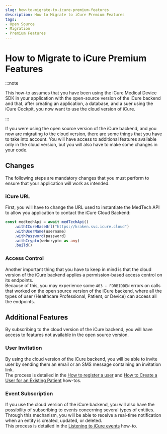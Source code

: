 ```yaml
---
slug: how-to-migrate-to-icure-premium-features
description: How to Migrate to iCure Premium Features
tags:
- Open Source
- Migration
- Premium Features
---
```


# How to Migrate to iCure Premium Features

:::note

This how-to assumes that you have been using the iCure Medical Device SDK in your application with the open-source version
 of the iCure backend and that, after creating an application, a database, and a suer using the iCure Cockpit, you now
 want to use the cloud version of iCure.

:::

If you were using the open source version of the iCure backend, and you now are migrating to the cloud version, there are
some things that you have to take into account. You will have access to additional features available only in the cloud version,
but you will also have to make some changes in your code.

## Changes

The following steps are mandatory changes that you must perform to ensure that your application will work as intended.

### iCure URL

First, you will have to change the URL used to instantiate the MedTech API to allow you application to contact the iCure
 Cloud Backend:
```typescript
const medtechApi = await medTechApi()
    .withICureBaseUrl("https://kraken.svc.icure.cloud")
    .withUserName(username)
    .withPassword(password)
    .withCrypto(webcrypto as any)
    .build()
```

### Access Control

Another important thing that you have to keep in mind is that the cloud version of the iCure backend applies a permission-based
 access control on its endpoints.  
Because of this, you may experience some `403 - FORBIDDEN` errors on calls that worked on the open source version of the
 iCure backend, where all the types of user (Healthcare Professional, Patient, or Device) can access all the endpoints.

## Additional Features

By subscribing to the cloud version of the iCure backend, you will have access to features not available in the open source
 version.

### User Invitation

By using the cloud version of the iCure backend, you will be able to invite user by sending them an email or an SMS message
 containing an invitation link.  
The process is detailed in the [How to register a user](./how-to-register-a-user.md) and
 [How to Create a User for an Existing Patient](./how-to-create-a-user-from-a-patient.md) how-tos.

### Event Subscription

If you use the cloud version of the iCure backend, you will also have the possibility of subscribing to events
 concerning several types of entities. Through this mechanism, you will be able to receive a real-time notification when
 an entity is created, updated, or deleted.  
This process is detailed in the [Listening to iCure events](./listen-to-icure-events.md) how-to.